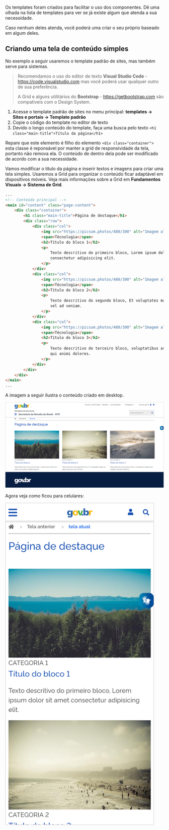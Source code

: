 Os templates foram criados para facilitar o uso dos componentes. Dê uma olhada na lista de templates para ver se já existe algum que atenda a sua necessidade.

Caso nenhum deles atenda, você poderá uma criar o seu próprio baseado em algum deles.

## Criando uma tela de conteúdo simples

No exemplo a seguir usaremos o template padrão de sites, mas também serve para sistemas.

> Recomendamos o uso do editor de texto **Visual Studio Code** - <https://code.visualstudio.com> mas você poderá usar qualquer outro de sua preferência.
>
> A Grid e alguns utilitários do **Bootstrap** - <https://getbootstrap.com> são compatíveis com o Design System.

1. Acesse o template padrão de sites no menu principal: **templates -> Sites e portais -> Template padrão**
1. Copie o código do template no editor de texto
1. Devido o longo conteúdo do template, faça uma busca pelo texto `<h1 class="main-title">Título da página</h1>` 

Repare que este elemento é filho do elemento `<div class="container">` esta classe é reponsável por manter a grid de responsividade da tela, portanto não remova ela. O conteúdo de dentro dela pode ser modificado de acordo com a sua necessidade.

Vamos modificar o título da página e inserir textos e imagens para criar uma tela simples. Usaremos a Grid para organizar o conteúdo ficar adaptável em dispositivos móveis. Veja mais informações sobre a Grid em **Fundamentos Visuais -> Sistema de Grid**.

``` html
...
<!-- Conteúdo principal -->
<main id="content" class="page-content">
    <div class="container">
        <h1 class="main-title">Página de destaque</h1>
        <div class="row">
            <div class="col">
                <img src="https://picsum.photos/480/300" alt="Imagem aleatória 1" />
                <span>Técnologia</span>
                <h2>Título do bloco 1</h2>
                <p>
                    Texto descritivo do primeiro bloco, Lorem ipsum dolor sit amet
                    consectetur adipisicing elit.
                </p>
            </div>
            <div class="col">
                <img src="https://picsum.photos/480/300" alt="Imagem aleatória 2" />
                <span>Técnologia</span>
                <h2>Título do bloco 2</h2>
                <p>
                    Texto descritivo do segundo bloco, Et voluptates magni ex labore ipsum
                    vel ad veniam.
                </p>
            </div>
            <div class="col">
                <img src="https://picsum.photos/480/300" alt="Imagem aleatória 3" />
                <span>Técnologia</span>
                <h2>Título do bloco 3</h2>
                <p>
                    Texto descritivo do terceiro bloco, voluptatibus asperiores mollitia,
                    qui animi dolores.
                </p>
            </div>
        </div>
    </div>
</main>
...
```

A imagem a seguir ilustra o conteúdo criado em desktop.

![Versão Desktop da tela - são mostrados 3 blocos de conteúdo](images/conteudo-simples-2.png)

Agora veja como ficou para celulares:

![Versão Celular - cada bloco aparece abaixo do outro](images/conteudo-simple-mobile-2.png)

